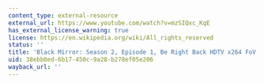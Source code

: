 ```yaml
---
content_type: external-resource
external_url: https://www.youtube.com/watch?v=mzSIQxc_KqE
has_external_license_warning: true
license: https://en.wikipedia.org/wiki/All_rights_reserved
status: ''
title: 'Black Mirror: Season 2, Episode 1, Be Right Back HDTV x264 FoV'
uid: 38ebb0ed-6b17-450c-9a28-b278ef05e206
wayback_url: ''
---
```

